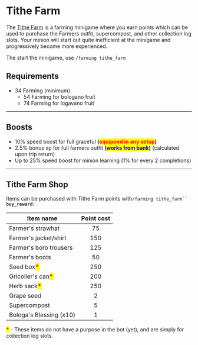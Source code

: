 # Tithe Farm

The [Tithe Farm](https://oldschool.runescape.wiki/w/Tithe\_Farm) is a farming minigame where you earn points which can be used to purchase the Farmers outfit, supercompost, and other collection log slots. Your minion will start out quite inefficient at the minigame and progressively become more experienced.

The start the minigame, use `/farming tithe_farm`

## Requirements

* 34 Farming (minimum)
  * 54 Farming for bologano fruit
  * 74 Farming for logavano fruit

***

## Boosts

* 10% speed boost for full graceful **(**<mark style="color:red;">**equipped in any setup**</mark>**)**
* 2.5% bonus xp for full farmers outfit **(**<mark style="color:blue;">**works from bank**</mark>**)** (calculated upon trip return)
* Up to 25% speed boost for minion learning (1% for every 2 completions)

***

## Tithe Farm Shop

Items can be purchased with Tithe Farm points with`/farming tithe_farm`` `**`buy_reward:`**

| **Item name**                                         | **Point cost** |
| ----------------------------------------------------- | :------------: |
| Farmer's strawhat                                     |       75       |
| Farmer's jacket/shirt                                 |       150      |
| Farmer's boro trousers                                |       125      |
| Farmer's boots                                        |       50       |
| Seed box<mark style="color:red;">**\***</mark>        |       250      |
| Gricoller's can<mark style="color:red;">**\***</mark> |       200      |
| Herb sack<mark style="color:red;">**\***</mark>       |       250      |
| Grape seed                                            |        2       |
| Supercompost                                          |        5       |
| Bologa's Blessing (x10)                               |        1       |

<mark style="color:red;">**\***</mark> - These items do not have a purpose in the bot (yet), and are simply for collection log slots.
